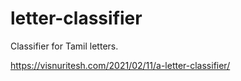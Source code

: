 # letter-classifier
Classifier for Tamil letters.

https://visnuritesh.com/2021/02/11/a-letter-classifier/
